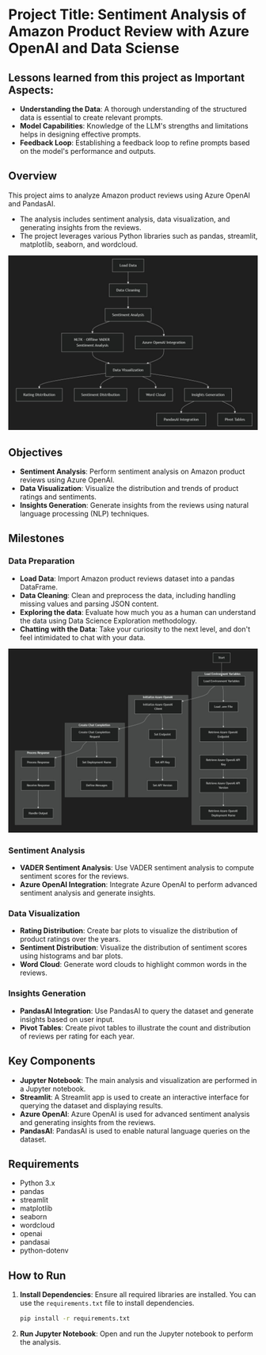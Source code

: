 # Project Title: Sentiment Analysis of Amazon Product Review with Azure OpenAI and Data Sciense

## Lessons learned from this project as Important Aspects:
- **Understanding the Data**: A thorough understanding of the structured data is essential to create relevant prompts.
- **Model Capabilities**: Knowledge of the LLM's strengths and limitations helps in designing effective prompts.
- **Feedback Loop**: Establishing a feedback loop to refine prompts based on the model's performance and outputs.

## Overview

This project aims to analyze Amazon product reviews using Azure OpenAI and PandasAI. 

* The analysis includes sentiment analysis, data visualization, and generating insights from the reviews. 
* The project leverages various Python libraries such as pandas, streamlit, matplotlib, seaborn, and wordcloud.

![alt text](images/project_overview.jpg)

## Objectives
- **Sentiment Analysis**: Perform sentiment analysis on Amazon product reviews using Azure OpenAI.
- **Data Visualization**: Visualize the distribution and trends of product ratings and sentiments.
- **Insights Generation**: Generate insights from the reviews using natural language processing (NLP) techniques.

## Milestones
### Data Preparation
- **Load Data**: Import Amazon product reviews dataset into a pandas DataFrame.
- **Data Cleaning**: Clean and preprocess the data, including handling missing values and parsing JSON content.
- **Exploring the data**: Evaluate how much you as a human can understand the data using Data Science Exploration methodology.
- **Chatting with the Data**: Take your curiosity to the next level, and don't feel intimidated to chat with your data.
  
![alt text](images/template_overview.jpg)


### Sentiment Analysis
- **VADER Sentiment Analysis**: Use VADER sentiment analysis to compute sentiment scores for the reviews.
- **Azure OpenAI Integration**: Integrate Azure OpenAI to perform advanced sentiment analysis and generate insights.

### Data Visualization
- **Rating Distribution**: Create bar plots to visualize the distribution of product ratings over the years.
- **Sentiment Distribution**: Visualize the distribution of sentiment scores using histograms and bar plots.
- **Word Cloud**: Generate word clouds to highlight common words in the reviews.

### Insights Generation
- **PandasAI Integration**: Use PandasAI to query the dataset and generate insights based on user input.
- **Pivot Tables**: Create pivot tables to illustrate the count and distribution of reviews per rating for each year.

## Key Components
- **Jupyter Notebook**: The main analysis and visualization are performed in a Jupyter notebook.
- **Streamlit**: A Streamlit app is used to create an interactive interface for querying the dataset and displaying results.
- **Azure OpenAI**: Azure OpenAI is used for advanced sentiment analysis and generating insights from the reviews.
- **PandasAI**: PandasAI is used to enable natural language queries on the dataset.


## Requirements
- Python 3.x
- pandas
- streamlit
- matplotlib
- seaborn
- wordcloud
- openai
- pandasai
- python-dotenv


## How to Run
1. **Install Dependencies**: Ensure all required libraries are installed. You can use the `requirements.txt` file to install dependencies.
   ```bash
   pip install -r requirements.txt

2. **Run Jupyter Notebook**: Open and run the Jupyter notebook to perform the analysis.
